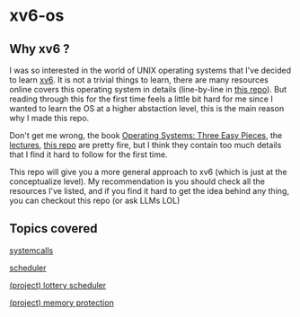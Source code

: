 # xv6-os

## Why xv6 ?

I was so interested in the world of UNIX operating systems that I've decided to learn [xv6](https://github.com/mit-pdos/xv6-public). It is not a trivial things to learn, there are many resources online covers this operating system in details (line-by-line in [this repo](https://github.com/palladian1/xv6-annotated/edit/main/README.md)). But reading through this for the first time feels a little bit hard for me since I wanted to learn the OS at a higher abstaction level, this is the main reason why I made this repo.

Don't get me wrong, the book [Operating Systems: Three Easy Pieces](https://pages.cs.wisc.edu/~remzi/OSTEP/), the [lectures](https://pages.cs.wisc.edu/~remzi/Classes/537/Spring2018/Discussion/videos.html), [this repo](https://github.com/palladian1/xv6-annotated/edit/main/README.md) are pretty fire, but I think they contain too much details that I find it hard to follow for the first time.

This repo will give you a more general approach to xv6 (which is just at the conceptualize level). My recommendation is you should check all the resources I've listed, and if you find it hard to get the idea behind any thing, you can checkout this repo (or ask LLMs LOL)

## Topics covered

[systemcalls](systemcalls.md)

[scheduler](scheduling.md)

[(project) lottery scheduler](lottery-scheduler.md)

[(project) memory protection](partof-memory)

